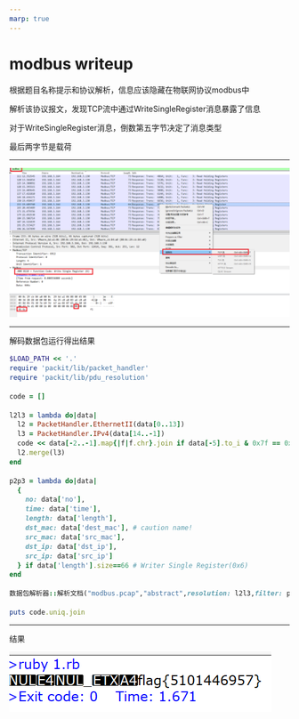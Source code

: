 ```yaml
---
marp: true
---
```


# modbus writeup

根据题目名称提示和协议解析，信息应该隐藏在物联网协议modbus中

解析该协议报文，发现TCP流中通过WriteSingleRegister消息暴露了信息

对于WriteSingleRegister消息，倒数第五字节决定了消息类型

最后两字节是载荷

---

![](pic/modbus.png)

---

解码数据包运行得出结果

```ruby
$LOAD_PATH << '.'
require 'packit/lib/packet_handler'
require 'packit/lib/pdu_resolution'

code = []

l2l3 = lambda do|data|
  l2 = PacketHandler.EthernetII(data[0..13])
  l3 = PacketHandler.IPv4(data[14..-1])
  code << data[-2..-1].map{|f|f.chr}.join if data[-5].to_i & 0x7f == 0x06 # Writer Single Register(0x6)
  l2.merge(l3)
end

p2p3 = lambda do|data|
  {
    no: data['no'],
    time: data['time'],
    length: data['length'],
    dst_mac: data['dest_mac'], # caution name!
    src_mac: data['src_mac'],
    dst_ip: data['dst_ip'],
    src_ip: data['src_ip']
  } if data['length'].size==66 # Writer Single Register(0x6)
end

数据包解析器::解析文档("modbus.pcap","abstract",resolution: l2l3,filter: p2p3)

puts code.uniq.join
```

---

结果

![](pic/filter.png)
